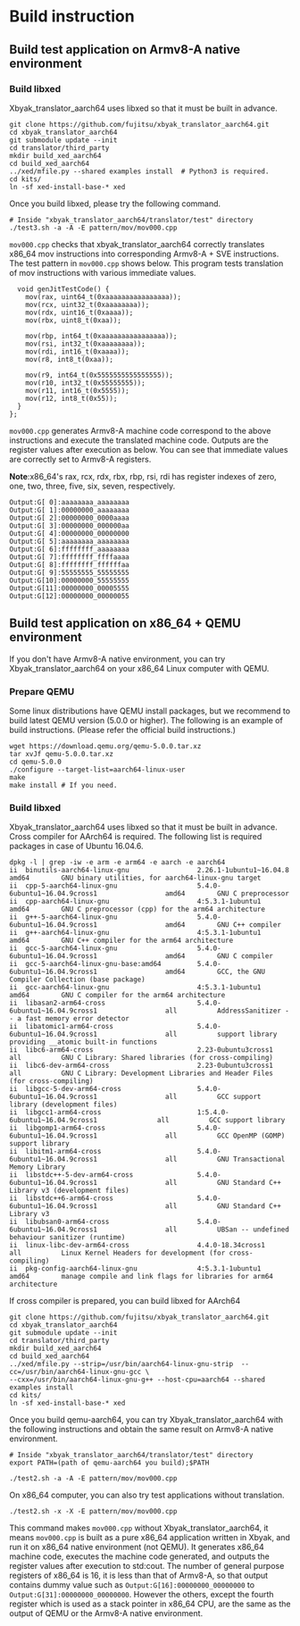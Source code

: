 # Build instruction



## Build test application on Armv8-A native environment

### Build libxed

Xbyak_translator_aarch64 uses libxed so that it must be built in advance.

```
git clone https://github.com/fujitsu/xbyak_translator_aarch64.git
cd xbyak_translator_aarch64
git submodule update --init
cd translator/third_party
mkdir build_xed_aarch64
cd build_xed_aarch64
../xed/mfile.py --shared examples install  # Python3 is required.
cd kits/
ln -sf xed-install-base-* xed
```

Once you build libxed, please try the following command.

```
# Inside "xbyak_translator_aarch64/translator/test" directory
./test3.sh -a -A -E pattern/mov/mov000.cpp
```

`mov000.cpp` checks that xbyak_translator_aarch64 correctly translates x86_64 mov instructions into corresponding Armv8-A + SVE instructions. The test pattern in `mov000.cpp` shows below. This program tests translation of mov instructions with various immediate values.

```
  void genJitTestCode() {
    mov(rax, uint64_t(0xaaaaaaaaaaaaaaaa));
    mov(rcx, uint32_t(0xaaaaaaaa));
    mov(rdx, uint16_t(0xaaaa));
    mov(rbx, uint8_t(0xaa));

    mov(rbp, int64_t(0xaaaaaaaaaaaaaaaa));
    mov(rsi, int32_t(0xaaaaaaaa));
    mov(rdi, int16_t(0xaaaa));
    mov(r8, int8_t(0xaa));

    mov(r9, int64_t(0x5555555555555555));
    mov(r10, int32_t(0x55555555));
    mov(r11, int16_t(0x5555));
    mov(r12, int8_t(0x55));
  }
};
```

`mov000.cpp` generates Armv8-A machine code correspond to the above instructions and execute the translated machine code. Outputs are the register values after execution as below.
You can see that immediate values are correctly set to Armv8-A registers.

**Note**:x86_64's rax, rcx, rdx, rbx, rbp, rsi, rdi has register indexes of zero, one, two, three, five, six, seven, respectively.

```
Output:G[ 0]:aaaaaaaa_aaaaaaaa
Output:G[ 1]:00000000_aaaaaaaa
Output:G[ 2]:00000000_0000aaaa
Output:G[ 3]:00000000_000000aa
Output:G[ 4]:00000000_00000000
Output:G[ 5]:aaaaaaaa_aaaaaaaa
Output:G[ 6]:ffffffff_aaaaaaaa
Output:G[ 7]:ffffffff_ffffaaaa
Output:G[ 8]:ffffffff_ffffffaa
Output:G[ 9]:55555555_55555555
Output:G[10]:00000000_55555555
Output:G[11]:00000000_00005555
Output:G[12]:00000000_00000055
```

## Build test application on x86_64 + QEMU environment

If you don't have Armv8-A native environment, you can try Xbyak_translator_aarch64 on your x86_64 Linux computer with QEMU.

### Prepare QEMU

Some linux distributions have QEMU install packages, but we recommend to build latest QEMU version (5.0.0 or higher).
The following is an example of build instructions. (Please refer the official build instructions.)

```
wget https://download.qemu.org/qemu-5.0.0.tar.xz
tar xvJf qemu-5.0.0.tar.xz
cd qemu-5.0.0
./configure --target-list=aarch64-linux-user
make
make install # If you need.
```

### Build libxed

Xbyak_translator_aarch64 uses libxed so that it must be built in advance.
Cross compiler for AArch64 is required. The following list is required packages in case of Ubuntu 16.04.6.

```
dpkg -l | grep -iw -e arm -e arm64 -e aarch -e aarch64
ii  binutils-aarch64-linux-gnu                 2.26.1-1ubuntu1~16.04.8                      amd64        GNU binary utilities, for aarch64-linux-gnu target
ii  cpp-5-aarch64-linux-gnu                    5.4.0-6ubuntu1~16.04.9cross1                 amd64        GNU C preprocessor
ii  cpp-aarch64-linux-gnu                      4:5.3.1-1ubuntu1                             amd64        GNU C preprocessor (cpp) for the arm64 architecture
ii  g++-5-aarch64-linux-gnu                    5.4.0-6ubuntu1~16.04.9cross1                 amd64        GNU C++ compiler
ii  g++-aarch64-linux-gnu                      4:5.3.1-1ubuntu1                             amd64        GNU C++ compiler for the arm64 architecture
ii  gcc-5-aarch64-linux-gnu                    5.4.0-6ubuntu1~16.04.9cross1                 amd64        GNU C compiler
ii  gcc-5-aarch64-linux-gnu-base:amd64         5.4.0-6ubuntu1~16.04.9cross1                 amd64        GCC, the GNU Compiler Collection (base package)
ii  gcc-aarch64-linux-gnu                      4:5.3.1-1ubuntu1                             amd64        GNU C compiler for the arm64 architecture
ii  libasan2-arm64-cross                       5.4.0-6ubuntu1~16.04.9cross1                 all          AddressSanitizer -- a fast memory error detector
ii  libatomic1-arm64-cross                     5.4.0-6ubuntu1~16.04.9cross1                 all          support library providing __atomic built-in functions
ii  libc6-arm64-cross                          2.23-0ubuntu3cross1                          all          GNU C Library: Shared libraries (for cross-compiling)
ii  libc6-dev-arm64-cross                      2.23-0ubuntu3cross1                          all          GNU C Library: Development Libraries and Header Files (for cross-compiling)
ii  libgcc-5-dev-arm64-cross                   5.4.0-6ubuntu1~16.04.9cross1                 all          GCC support library (development files)
ii  libgcc1-arm64-cross                        1:5.4.0-6ubuntu1~16.04.9cross1               all          GCC support library
ii  libgomp1-arm64-cross                       5.4.0-6ubuntu1~16.04.9cross1                 all          GCC OpenMP (GOMP) support library
ii  libitm1-arm64-cross                        5.4.0-6ubuntu1~16.04.9cross1                 all          GNU Transactional Memory Library
ii  libstdc++-5-dev-arm64-cross                5.4.0-6ubuntu1~16.04.9cross1                 all          GNU Standard C++ Library v3 (development files)
ii  libstdc++6-arm64-cross                     5.4.0-6ubuntu1~16.04.9cross1                 all          GNU Standard C++ Library v3
ii  libubsan0-arm64-cross                      5.4.0-6ubuntu1~16.04.9cross1                 all          UBSan -- undefined behaviour sanitizer (runtime)
ii  linux-libc-dev-arm64-cross                 4.4.0-18.34cross1                            all          Linux Kernel Headers for development (for cross-compiling)
ii  pkg-config-aarch64-linux-gnu               4:5.3.1-1ubuntu1                             amd64        manage compile and link flags for libraries for arm64 architecture
```

If cross compiler is prepared, you can build libxed for AArch64 

```
git clone https://github.com/fujitsu/xbyak_translator_aarch64.git
cd xbyak_translator_aarch64
git submodule update --init
cd translator/third_party
mkdir build_xed_aarch64
cd build_xed_aarch64
../xed/mfile.py --strip=/usr/bin/aarch64-linux-gnu-strip  --cc=/usr/bin/aarch64-linux-gnu-gcc \
--cxx=/usr/bin/aarch64-linux-gnu-g++ --host-cpu=aarch64 --shared examples install
cd kits/
ln -sf xed-install-base-* xed
```

Once you build qemu-aarch64, you can try Xbyak_translator_aarch64 with the following instructions and
obtain the same result on Armv8-A native environment.

```
# Inside "xbyak_translator_aarch64/translator/test" directory
export PATH=(path of qemu-aarch64 you build);$PATH

./test2.sh -a -A -E pattern/mov/mov000.cpp
```

On x86_64 computer, you can also try test applications without translation.

```
./test2.sh -x -X -E pattern/mov/mov000.cpp
```

This command makes `mov000.cpp` without Xbyak_translator_aarch64, 
it means `mov000.cpp` is built as a pure x86_64 application written in Xbyak,
and run it on x86_64 native environment (not QEMU). 
It generates x86_64 machine code, executes the machine code generated, 
and outputs the register values after execution to std:cout.
The number of general purpose registers of x86_64 is 16, it is less than that of Armv8-A,
so that output contains dummy value such as 
`Output:G[16]:00000000_00000000` to `Output:G[31]:00000000_00000000`.
However the others, except the fourth register which is used as a stack pointer in x86_64 CPU,
 are the same as the output of QEMU or the Armv8-A native environment.
